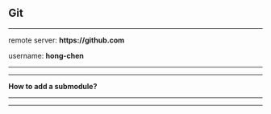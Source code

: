 ## __Git__

--------

remote server: __https://github.com__

username: __hong-chen__

--------

--------
__How to add a submodule?__



--------
--------
